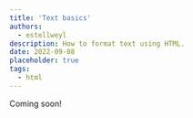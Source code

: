 ```yaml
---
title: 'Text basics'
authors:
  - estellweyl
description: How to format text using HTML.
date: 2022-09-08
placeholder: true
tags:
  - html
---
```


Coming soon!